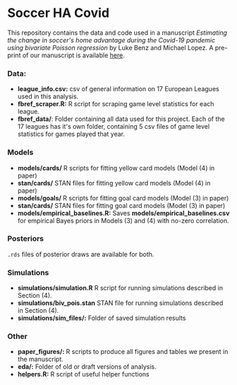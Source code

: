 # Soccer HA Covid
This repository contains the data and code used in a manuscript _Estimating the change in soccer's home advantage during the Covid-19 pandemic using bivariate Poisson regression_ by Luke Benz and Michael Lopez. A pre-print of our manuscript is available [here]().

### Data:

* __league_info.csv:__ csv of general information on 17 European Leagues used in this analysis.
* __fbref_scraper.R:__ R script for scraping game level statistics for each league.
* __fbref_data/__: Folder containing all data used for this project. Each of the 17 leagues has it's own folder, containing 5 csv files of game level statistics for games played that year. 

### Models

* __models/cards/__ R scripts for fitting yellow card models (Model (4) in paper)
* __stan/cards/__ STAN files for fitting yellow card models (Model (4) in paper)
* __models/goals/__ R scripts for fitting goal card models (Model (3) in paper)
* __stan/cards/__ STAN files for fitting goal card models (Model (3) in paper)
* __models/empirical_baselines.R:__ Saves __models/empirical_baselines.csv__ for empirical Bayes priors in Models (3) and (4) with no-zero correlation.

### Posteriors
`.rds` files of posterior draws are available for both.

### Simulations

* __simulations/simulation.R__ R script for running simulations described in Section (4).
* __simulations/biv_pois.stan__ STAN file for running simulations described in Section (4).
* __simulations/sim_files/:__ Folder of saved simulation results

### Other

* __paper_figures/:__ R scripts to produce all figures and tables we present in the manuscript.
* __eda/:__ Folder of old or draft versions of analysis.
* __helpers.R:__ R script of useful helper functions
